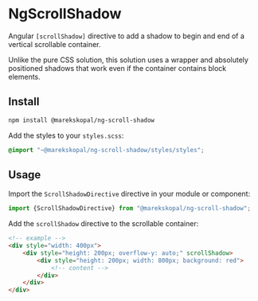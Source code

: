 # NgScrollShadow

Angular `[scrollShadow]` directive to add a shadow to begin and end of a vertical scrollable container.

Unlike the pure CSS solution, this solution uses a wrapper and absolutely positioned shadows that work even if the container contains block elements.

## Install

```bash
npm install @marekskopal/ng-scroll-shadow
```

Add the styles to your `styles.scss`:

```scss
@import "~@marekskopal/ng-scroll-shadow/styles/styles";
```

## Usage

Import the `ScrollShadowDirective` directive in your module or component:

```typescript
import {ScrollShadowDirective} from "@marekskopal/ng-scroll-shadow";
```


Add the `scrollShadow` directive to the scrollable container:

```html
<!-- example -->
<div style="width: 400px">
    <div style="height: 200px; overflow-y: auto;" scrollShadow>
        <div style="height: 200px; width: 800px; background: red">
            <!-- content -->
        </div>
    </div>
</div>
```
